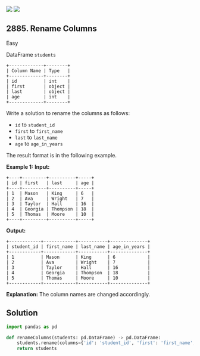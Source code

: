 [![](https://img.shields.io/github/stars/javadev/LeetCode-in-Java?label=Stars&style=flat-square)](https://github.com/javadev/LeetCode-in-Java)
[![](https://img.shields.io/github/forks/javadev/LeetCode-in-Java?label=Fork%20me%20on%20GitHub%20&style=flat-square)](https://github.com/javadev/LeetCode-in-Java/fork)

## 2885\. Rename Columns

Easy

DataFrame `students` 

    +-------------+--------+ 
    | Column Name | Type   | 
    +-------------+--------+ 
    | id          | int    | 
    | first       | object | 
    | last        | object | 
    | age         | int    | 
    +-------------+--------+

Write a solution to rename the columns as follows:

*   `id` to `student_id`
*   `first` to `first_name`
*   `last` to `last_name`
*   `age` to `age_in_years`

The result format is in the following example.

**Example 1:** **Input:** 

    +----+---------+----------+-----+ 
    | id | first   | last     | age | 
    +----+---------+----------+-----+ 
    | 1  | Mason   | King     | 6   | 
    | 2  | Ava     | Wright   | 7   | 
    | 3  | Taylor  | Hall     | 16  | 
    | 4  | Georgia | Thompson | 18  | 
    | 5  | Thomas  | Moore    | 10  | 
    +----+---------+----------+-----+

**Output:** 

    +------------+------------+-----------+--------------+ 
    | student_id | first_name | last_name | age_in_years | 
    +------------+------------+-----------+--------------+ 
    | 1          | Mason      | King      | 6            | 
    | 2          | Ava        | Wright    | 7            | 
    | 3          | Taylor     | Hall      | 16           | 
    | 4          | Georgia    | Thompson  | 18           | 
    | 5          | Thomas     | Moore     | 10           | 
    +------------+------------+-----------+--------------+

**Explanation:** The column names are changed accordingly.

## Solution

```python
import pandas as pd

def renameColumns(students: pd.DataFrame) -> pd.DataFrame:
    students.rename(columns={'id': 'student_id', 'first': 'first_name', 'last': 'last_name', 'age': 'age_in_years'}, inplace=True)
    return students
```